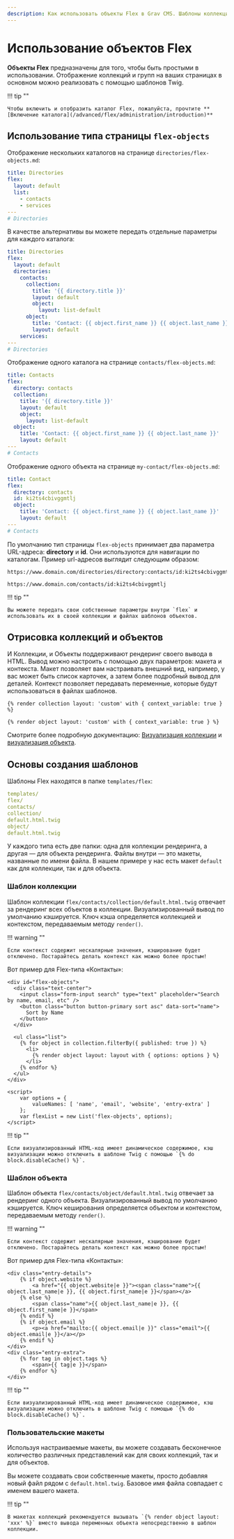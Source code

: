 ```yaml
---
description: Как использовать объекты Flex в Grav CMS. Шаблоны коллекций и объектов.
---
```


# Использование объектов Flex

**Объекты Flex** предназначены для того, чтобы быть простыми в использовании. Отображение коллекций и групп на ваших страницах в основном можно реализовать с помощью шаблонов Twig.

!!! tip ""

    Чтобы включить и отобразить каталог Flex, пожалуйста, прочтите **[Включение каталога](/advanced/flex/administration/introduction)**

## Использование типа страницы `flex-objects`

Отображение нескольких каталогов на странице `directories/flex-objects.md`:

```yaml
title: Directories
flex:
  layout: default
  list:
    - contacts
    - services
---
# Directories
```

В качестве альтернативы вы можете передать отдельные параметры для каждого каталога:

```yaml
title: Directories
flex:
  layout: default
  directories:
    contacts:
      collection:
        title: '{{ directory.title }}'
        layout: default
        object:
          layout: list-default
      object:
        title: 'Contact: {{ object.first_name }} {{ object.last_name }}'
        layout: default
    services:
---
# Directories
```

Отображение одного каталога на странице `contacts/flex-objects.md`:

```yaml
title: Contacts
flex:
  directory: contacts
  collection:
    title: '{{ directory.title }}'
    layout: default
    object:
      layout: list-default
  object:
    title: 'Contact: {{ object.first_name }} {{ object.last_name }}'
    layout: default
---
# Contacts
```

Отображение одного объекта на странице `my-contact/flex-objects.md`:

```yaml
title: Contact
flex:
  directory: contacts
  id: ki2ts4cbivggmtlj
  object:
    title: 'Contact: {{ object.first_name }} {{ object.last_name }}'
    layout: default
---
# Contacts
```

По умолчанию тип страницы `flex-objects` принимает два параметра URL-адреса: **directory** и **id**. Они используются для навигации по каталогам. Пример url-адресов выглядит следующим образом:

```text
https://www.domain.com/directories/directory:contacts/id:ki2ts4cbivggmtlj

https://www.domain.com/contacts/id:ki2ts4cbivggmtlj
```

!!! tip ""

    Вы можете передать свои собственные параметры внутри `flex` и использовать их в своей коллекции и файлах шаблонов объектов.

## Отрисовка коллекций и объектов

И Коллекции, и Объекты поддерживают рендеринг своего вывода в HTML. Вывод можно настроить с помощью двух параметров: макета и контекста. Макет позволяет вам настраивать внешний вид, например, у вас может быть список карточек, а затем более подробный вывод для деталей. Контекст позволяет передавать переменные, которые будут использоваться в файлах шаблонов.

```twig
{% render collection layout: 'custom' with { context_variable: true } %}

{% render object layout: 'custom' with { context_variable: true } %}
```

Смотрите более подробную документацию: [Визуализация коллекции](collection/#render) и [визуализация объекта](object/#render).

## Основы создания шаблонов

Шаблоны Flex находятся в папке `templates/flex`:

```yaml
templates/
flex/
contacts/
collection/
default.html.twig
object/
default.html.twig
```

У каждого типа есть две папки: одна для коллекции рендеринга, а другая — для объекта рендеринга. Файлы внутри — это макеты, названные по имени файла. В нашем примере у нас есть макет `default` как для коллекции, так и для объекта.

### Шаблон коллекции

Шаблон коллекции `flex/contacts/collection/default.html.twig` отвечает за рендеринг всех объектов в коллекции. Визуализированный вывод по умолчанию кэшируется. Ключ кэша определяется коллекцией и контекстом, передаваемым методу `render()`.

!!! warning ""

    Если контекст содержит нескалярные значения, кэширование будет отключено. Постарайтесь делать контекст как можно более простым!

Вот пример для Flex-типа «Контакты»:

```twig
<div id="flex-objects">
  <div class="text-center">
    <input class="form-input search" type="text" placeholder="Search by name, email, etc" />
    <button class="button button-primary sort asc" data-sort="name">
      Sort by Name
    </button>
  </div>

  <ul class="list">
    {% for object in collection.filterBy({ published: true }) %}
      <li>
        {% render object layout: layout with { options: options } %}
      </li>
    {% endfor %}
  </ul>
</div>

<script>
    var options = {
        valueNames: [ 'name', 'email', 'website', 'entry-extra' ]
    };
    var flexList = new List('flex-objects', options);
</script>
```

!!! tip ""

    Если визуализированный HTML-код имеет динамическое содержимое, кэш визуализации можно отключить в шаблоне Twig с помощью `{% do block.disableCache() %}`.

### Шаблон объекта

Шаблон объекта `flex/contacts/object/default.html.twig` отвечает за рендеринг одного объекта. Визуализированный вывод по умолчанию кэшируется. Ключ кеширования определяется объектом и контекстом, передаваемым методу `render()`.

!!! warning ""

    Если контекст содержит нескалярные значения, кэширование будет отключено. Постарайтесь делать контекст как можно более простым!

Вот пример для Flex-типа «Контакты»:

```twig
<div class="entry-details">
    {% if object.website %}
        <a href="{{ object.website|e }}"><span class="name">{{ object.last_name|e }}, {{ object.first_name|e }}</span></a>
    {% else %}
        <span class="name">{{ object.last_name|e }}, {{ object.first_name|e }}</span>
    {% endif %}
    {% if object.email %}
        <p><a href="mailto:{{ object.email|e }}" class="email">{{ object.email|e }}</a></p>
    {% endif %}
</div>
<div class="entry-extra">
    {% for tag in object.tags %}
        <span>{{ tag|e }}</span>
    {% endfor %}
</div>
```

!!! tip ""

    Если визуализированный HTML-код имеет динамическое содержимое, кэш визуализации можно отключить в шаблоне Twig с помощью `{% do block.disableCache() %}`.

### Пользовательские макеты

Используя настраиваемые макеты, вы можете создавать бесконечное количество различных представлений как для своих коллекций, так и для объектов.

Вы можете создавать свои собственные макеты, просто добавляя новый файл рядом с `default.html.twig`. Базовое имя файла совпадает с именем вашего макета.

!!! tip ""

    В макетах коллекций рекомендуется вызывать `{% render object layout: 'xxx' %}` вместо вывода переменных объекта непосредственно в шаблон коллекции.
